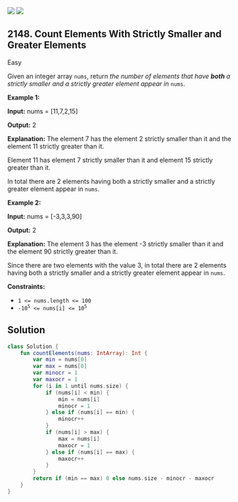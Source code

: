 [![](https://img.shields.io/github/stars/javadev/LeetCode-in-Kotlin?label=Stars&style=flat-square)](https://github.com/javadev/LeetCode-in-Kotlin)
[![](https://img.shields.io/github/forks/javadev/LeetCode-in-Kotlin?label=Fork%20me%20on%20GitHub%20&style=flat-square)](https://github.com/javadev/LeetCode-in-Kotlin/fork)

## 2148\. Count Elements With Strictly Smaller and Greater Elements

Easy

Given an integer array `nums`, return _the number of elements that have **both** a strictly smaller and a strictly greater element appear in_ `nums`.

**Example 1:**

**Input:** nums = [11,7,2,15]

**Output:** 2

**Explanation:** The element 7 has the element 2 strictly smaller than it and the element 11 strictly greater than it. 

Element 11 has element 7 strictly smaller than it and element 15 strictly greater than it. 

In total there are 2 elements having both a strictly smaller and a strictly greater element appear in `nums`.

**Example 2:**

**Input:** nums = [-3,3,3,90]

**Output:** 2

**Explanation:** The element 3 has the element -3 strictly smaller than it and the element 90 strictly greater than it. 

Since there are two elements with the value 3, in total there are 2 elements having both a strictly smaller and a strictly greater element appear in `nums`.

**Constraints:**

*   `1 <= nums.length <= 100`
*   <code>-10<sup>5</sup> <= nums[i] <= 10<sup>5</sup></code>

## Solution

```kotlin
class Solution {
    fun countElements(nums: IntArray): Int {
        var min = nums[0]
        var max = nums[0]
        var minocr = 1
        var maxocr = 1
        for (i in 1 until nums.size) {
            if (nums[i] < min) {
                min = nums[i]
                minocr = 1
            } else if (nums[i] == min) {
                minocr++
            }
            if (nums[i] > max) {
                max = nums[i]
                maxocr = 1
            } else if (nums[i] == max) {
                maxocr++
            }
        }
        return if (min == max) 0 else nums.size - minocr - maxocr
    }
}
```